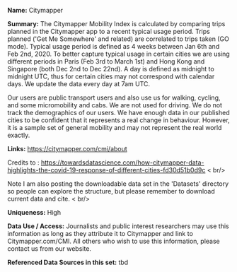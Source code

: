 **Name:** Citymapper

**Summary:** 
The Citymapper Mobility Index is calculated by comparing trips planned in the Citymapper app to a recent typical usage period. Trips planned ('Get Me Somewhere' and related) are correlated to trips taken (GO mode). Typical usage period is defined as 4 weeks between Jan 6th and Feb 2nd, 2020. To better capture typical usage in certain cities we are using different periods in Paris (Feb 3rd to March 1st) and Hong Kong and Singapore (both Dec 2nd to Dec 22nd). A day is defined as midnight to midnight UTC, thus for certain cities may not correspond with calendar days. We update the data every day at 7am UTC.

Our users are public transport users and also use us for walking, cycling, and some micromobility and cabs. We are not used for driving. We do not track the demographics of our users. We have enough data in our published cities to be confident that it represents a real change in behaviour. However, it is a sample set of general mobility and may not represent the real world exactly.

**Links:** 
https://citymapper.com/cmi/about 

Credits to : https://towardsdatascience.com/how-citymapper-data-highlights-the-covid-19-response-of-different-cities-fd30d51b0d9c
< br/>

Note I am also posting the downloadable data set in the 'Datasets' directory so people can explore the structure, but please remember to download current data and cite.
< br/>

**Uniqueness:** High

**Data Use / Access:** 
Journalists and public interest researchers may use this information as long as they attribute it to Citymapper and link to Citymapper.com/CMI. All others who wish to use this information, please contact us from our website.

**Referenced Data Sources in this set:** tbd
